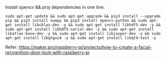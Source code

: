 Install opencv && proj dependencies in one line:
```
sudo apt-get update && sudo apt-get upgrade && pip3 install --upgrade pip && pip3 install numpy && pip3 install opencv-python && sudo apt-get install libcblas-dev -y && sudo apt-get install libhdf5-dev -y && sudo apt-get install libhdf5-serial-dev -y && sudo apt-get install libatlas-base-dev -y && sudo apt-get install libjasper-dev -y && sudo apt-get install libqtgui4 -y && sudo apt-get install libqt4-test -y
```
Refer:
https://maker.pro/raspberry-pi/projects/how-to-create-a-facial-recognition-door-lock-with-raspberry-pi

